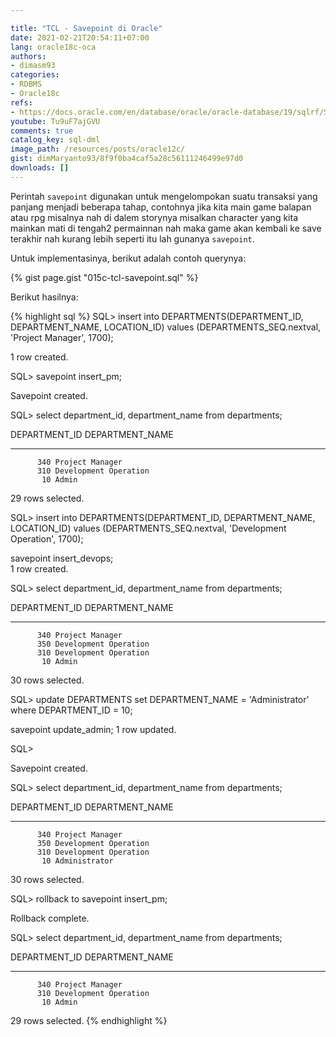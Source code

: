 ```yaml
---

title: "TCL - Savepoint di Oracle"
date: 2021-02-21T20:54:11+07:00
lang: oracle18c-oca
authors:
- dimasm93
categories:
- RDBMS
- Oracle18c
refs: 
- https://docs.oracle.com/en/database/oracle/oracle-database/19/sqlrf/SAVEPOINT.html#GUID-78EEA746-0021-42E8-9971-3BA6DFFEE794
youtube: Tu9uF7ajGVU
comments: true
catalog_key: sql-dml
image_path: /resources/posts/oracle12c/
gist: dimMaryanto93/8f9f0ba4caf5a28c56111246499e97d0
downloads: []
---
```


Perintah `savepoint` digunakan untuk mengelompokan suatu transaksi yang panjang menjadi beberapa tahap, contohnya jika kita main game balapan atau rpg misalnya nah di dalem storynya misalkan character yang kita mainkan mati di tengah2 permainnan nah maka game akan kembali ke save terakhir nah kurang lebih seperti itu lah gunanya `savepoint`.

<!--more-->

Untuk implementasinya, berikut adalah contoh querynya:

{% gist page.gist "015c-tcl-savepoint.sql" %}

Berikut hasilnya:

{% highlight sql %}
SQL> insert into DEPARTMENTS(DEPARTMENT_ID, DEPARTMENT_NAME, LOCATION_ID)
values (DEPARTMENTS_SEQ.nextval, 'Project Manager', 1700);

1 row created.

SQL> savepoint insert_pm;

Savepoint created.

SQL> select department_id, department_name from departments;

DEPARTMENT_ID DEPARTMENT_NAME
------------- ------------------------------
          340 Project Manager
          310 Development Operation
           10 Admin

29 rows selected.

SQL> insert into DEPARTMENTS(DEPARTMENT_ID, DEPARTMENT_NAME, LOCATION_ID)
values (DEPARTMENTS_SEQ.nextval, 'Development Operation', 1700);

savepoint insert_devops;  
1 row created.

SQL> select department_id, department_name from departments;

DEPARTMENT_ID DEPARTMENT_NAME
------------- ------------------------------
          340 Project Manager
          350 Development Operation
          310 Development Operation
           10 Admin

30 rows selected.

SQL> update DEPARTMENTS
set DEPARTMENT_NAME = 'Administrator'
where DEPARTMENT_ID = 10;

savepoint update_admin;
1 row updated.

SQL>

Savepoint created.

SQL> select department_id, department_name from departments;

DEPARTMENT_ID DEPARTMENT_NAME
------------- ------------------------------
          340 Project Manager
          350 Development Operation
          310 Development Operation
           10 Administrator

30 rows selected.

SQL> rollback to savepoint insert_pm;

Rollback complete.

SQL> select department_id, department_name from departments;

DEPARTMENT_ID DEPARTMENT_NAME
------------- ------------------------------
          340 Project Manager
          310 Development Operation
           10 Admin
 
29 rows selected.
{% endhighlight %}